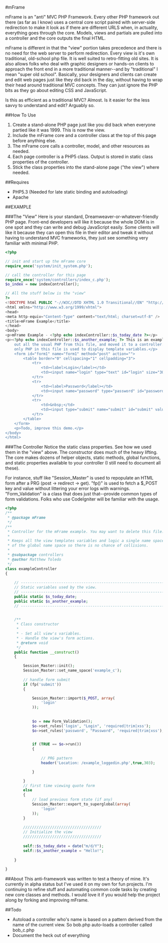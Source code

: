 #mFrame

mFrame is an "anti" MVC PHP Framework.   Every other PHP framework out there (as far as I know) uses a central core script paired with server-side redirection to make it look as if there are different URLS when, in actuality, everything goes through the core.  Models, views and partials are pulled into a controller and the core outputs the final HTML.

mFrame is different in that the "view" portion takes precedence and there is no need for the web server to perform redirection. Every view is it's own traditional, old-school php file. It is well suited to retro-fitting old sites.  It is also allows folks who deal with graphic designers or hands-on clients to approach the front end in a more traditional manner--and by "traditional" I mean "super old school".  Basically, your designers and clients can create and edit web pages just like they did back in the day, without having to wrap their head around traditional MVC concepts.  They can just ignore the PHP bits as they go about editing CSS and JavaScript.

Is this as efficient as a traditional MVC?  Almost.  Is it easier for the less savvy to understand and edit?  Arguably so.

##How To Use
1. Create a stand-alone PHP page just like you did back when everyone partied like it was 1999.  This is now the view.
2. Include the mFrame core and a controller class at the top of this page before anything else.
3. The mFrame core calls a controller, model, and other resources as needed.
4. Each page controller is a PHP5 class.  Output is stored in static class properties of the controller.
5. Stick the class properties into the stand-alone page ("the view") where needed.

##Requires
- PHP5.3 (Needed for late static binding and autoloading)
- Apache 


##EXAMPLE

###The "View"
Here is your standard, Dreamweaver-or-whatever-friendly PHP page.  Front-end developers will like it because the whole DOM is in one spot and they can write and debug JavaScript easily.  Some clients will like it because they can open this file in their editor and tweak it without having to understand MVC frameworks, they just see something very familiar with minimal PHP.

```php
<?php

// init and start up the mFrame core
require_once('system/init_system.php');

// call the controller for this page
require_once('system/controllers/index_c.php');
$o_index = new indexController();

// All the stuff below is the "view"
?>
<!DOCTYPE html PUBLIC "-//W3C//DTD XHTML 1.0 Transitional//EN" "http://www.w3.org/TR/xhtml1/DTD/xhtml1-transitional.dtd">
<html xmlns="http://www.w3.org/1999/xhtml">
<head>
<meta http-equiv="Content-Type" content="text/html; charset=utf-8" />
<title>mFrame Example</title>
</head>
<body>
<p>mFrame Example - <?php echo indexController::$s_today_date ?></p>
<p><?php echo indexController::$s_another_example; ?> This is an example of a page previously designed without mFrame. I've stripped
	out all the usual PHP from this file, and moved it to a controller. Now, the
	only PHP in this file is used to display template variables.</p>
	<form id="form1" name="form1" method="post" action="">
		<table border="0" cellspacing="1" cellpadding="3">
			<tr>
				<td><label>Login</label></td>
				<td><input name="login" type="text" id="login" size="30" maxlength="64" value="<?php echo fp('login') ?>"/></td>
			</tr>
			<tr>
				<td><label>Password</label></td>
				<td><input name="password" type="password" id="password" size="30" maxlength="128" value="<?php echo fp('password') ?>" /></td>
			</tr>
			<tr>
				<td>&nbsp;</td>
				<td><input type="submit" name="submit" id="submit" value="Submit" /></td>
			</tr>
		</table>
	</form>
	<p>Todo, improve this demo.</p>
</body>
</html>
```



###The Controller
Notice the static class properties.  See how we used them in the "view" above.  The constructor does
much of the heavy lifting.  The core makes dozens of helper objects, static methods, global functions, and
static properties available to your controller (I still need to document all these).

For instance, stuff like "Session_Master" is used to repopulate an HTML form after a PRG (post -> redirect -> get).  "fp()" is used to fetch a $_POST key and value without littering your error logs with warnings.  "Form_Validation" is a class that does just that--provide common types of form validations.  Folks who use CodeIgniter will be familiar with the usage.

```php
<?php
/**
 * @package mFrame
 */
/**
 * Controller for the mFrame example. You may want to delete this file.
 * 
 * Keeps all the view templates variables and logic a single name space and out 
 * of the global name space so there is no chance of collisions.
 * 
 * @subpackage controllers
 * @author Matthew Toledo
 */
class exampleController
{
	
	// -------------------------------------------------------------------------
	// Static variables used by the view.
	// -------------------------------------------------------------------------
	public static $s_today_date;
	public static $s_another_example;	
	// -------------------------------------------------------------------------
	

	/**
	 * Class constructor 
	 * 
	 * - Set all view's variables.  
	 * - Handle the view's form actions.
	 * @return void
	 */
	public function __construct()
	{

		Session_Master::init();
		Session_Master::set_name_space('example_c');
		
		// handle form submit
		if (fp('submit')) 
		{

			Session_Master::import($_POST, array(
				'login'
			));
			
			
			$o = new Form_Validation();
			$o->set_rules('login', "Login", 'required|trim|xss');
			$o->set_rules('password', "Password", 'required|trim|xss');

			
			if (TRUE == $o->run()) 
			{
				
				// PRG pattern
				header('Location: /example_loggedin.php',true,303);

			}

		}
		// first time viewing quote form
		else
		{
			// load previous form state (if any)
			Session_Master::export_to_superglobal(array(
				'login'
			));
		}
		
		///////////////////////////////////
		// Initialize the view
		///////////////////////////////////
		
		self::$s_today_date = date("m/d/Y");
		self::$s_another_example = "Hello!";
		
	}
	
}
```


##About
This anti-framework was written to test a theory of mine.  It's currently in alpha status but I've used it on my own for
fun projects.  I'm continuing to refine stuff and automating common code tasks by creating new core classes and methods.
I would love it if you would help the project along by forking and improving mFrame.

##Todo
- Autoload a controller who's name is based on a pattern derived from the name of the current view.  So bob.php auto-loads a controller called bob_c.php
- Document the heck out of everything

